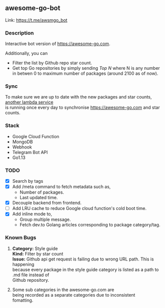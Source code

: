 ## awesome-go-bot

Link: https://t.me/awsmgo_bot

### Description 

Interactive bot version of https://awesome-go.com.  

Additionally, you can 

* Filter the list by Github repo star count.  
* Get top Go repositories by simply sending *Top N* where N is any number in betwen 0 to maximum number of packages (around 2100 as of now).

### Sync

To make sure we are up to date with the new packages and star counts, [another lambda service](https://github.com/samirkape/awesome-go-sync) \
is running once every day to synchronise https://awesome-go.com and star counts.

### Stack
* Google Cloud Function
* MongoDB
* Webhook
* Telegram Bot API
* Go1.13

### TODO

- [x] Search by tags
- [x] Add /meta command to fetch metadata such as,
     * Number of packages. 
     * Last updated time.
- [x] Decouple backend from frontend.
- [ ] Add LRU cache to reduce Google cloud function's cold boot time.
- [x] Add inline mode to,
     * Group multiple message.
     * Fetch dev.to Golang articles corresponding to package category/tag.

### Known Bugs

1. **Category:** Style guide\
**Kind:** Filter by star count\
**Issue:** Github api get request is failing due to wrong URL path. This is happening\
because every package in the style guide category is listed as a path to .md file instead of\
Github repository.

2. Some sub categories in the awesome-go.com are\
being recorded as a separate categories due to inconsistent\
fomatting.
